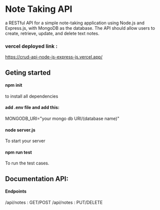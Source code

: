 # Note Taking API
a RESTful API for a simple note-taking application using Node.js and Express.js, with MongoDB as the database. The API should allow users to create, retrieve, update, and delete text notes.
### vercel deployed link :
https://crud-api-node-js-express-js.vercel.app/

## Geting started 
#### npm init
to install all dependencies

#### add .env file and add this:
MONGODB_URI="your mongo db URI/(database name)"

#### node server.js 
To start your server

#### npm run test
To run the test cases.

## Documentation API:
#### Endpoints
/api/notes : GET/POST
/api/notes : PUT/DELETE
